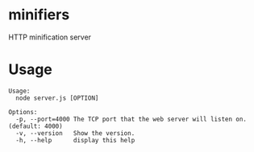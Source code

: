 # minifiers
HTTP minification server

# Usage
```
Usage:
  node server.js [OPTION]

Options:
  -p, --port=4000 The TCP port that the web server will listen on. (default: 4000)
  -v, --version   Show the version.
  -h, --help      display this help
```
